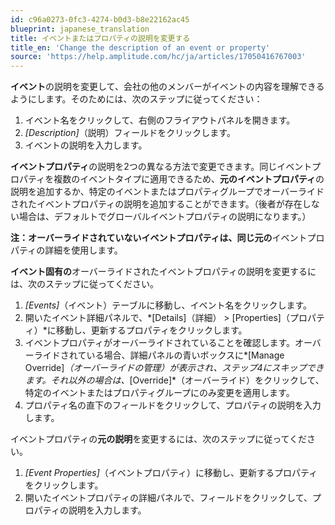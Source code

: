 ```yaml
---
id: c96a0273-0fc3-4274-b0d3-b8e22162ac45
blueprint: japanese_translation
title: イベントまたはプロパティの説明を変更する
title_en: 'Change the description of an event or property'
source: 'https://help.amplitude.com/hc/ja/articles/17050416767003'
---
```

**イベント**の説明を変更して、会社の他のメンバーがイベントの内容を理解できるようにします。そのためには、次のステップに従ってください：

1. イベント名をクリックして、右側のフライアウトパネルを開きます。
2. *[Description]*（説明）フィールドをクリックします。
3. イベントの説明を入力します。

**イベントプロパティ**の説明を2つの異なる方法で変更できます。同じイベントプロパティを複数のイベントタイプに適用できるため、**元のイベントプロパティ**の説明を追加するか、特定のイベントまたはプロパティグループでオーバーライドされたイベントプロパティの説明を追加することができます。（後者が存在しない場合は、デフォルトでグローバルイベントプロパティの説明になります。）

**注：**オーバーライドされていないイベントプロパティは、同じ**元の**イベントプロパティの詳細を使用します。

**イベント固有の**オーバーライドされたイベントプロパティの説明を変更するには、次のステップに従ってください。

1. *[Events]*（イベント）テーブルに移動し、イベント名をクリックします。
2. 開いたイベント詳細パネルで、*[Details]（詳細） > [Properties]（プロパティ）*に移動し、更新するプロパティをクリックします。
3. イベントプロパティがオーバーライドされていることを確認します。オーバーライドされている場合、詳細パネルの青いボックスに*[Manage Override]*（オーバーライドの管理）が表示され、ステップ4にスキップできます。それ以外の場合は、*[Override]*（オーバーライド）をクリックして、特定のイベントまたはプロパティグループにのみ変更を適用します。
4. プロパティ名の直下のフィールドをクリックして、プロパティの説明を入力します。

イベントプロパティの**元の説明**を変更するには、次のステップに従ってください。

1. *[Event Properties]*（イベントプロパティ）に移動し、更新するプロパティをクリックします。
2. 開いたイベントプロパティの詳細パネルで、フィールドをクリックして、プロパティの説明を入力します。
